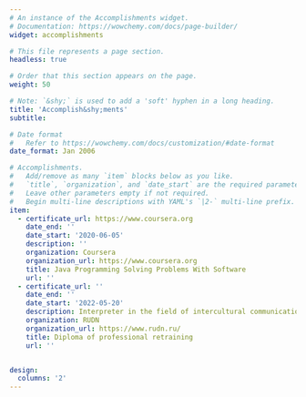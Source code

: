 ```yaml
---
# An instance of the Accomplishments widget.
# Documentation: https://wowchemy.com/docs/page-builder/
widget: accomplishments

# This file represents a page section.
headless: true

# Order that this section appears on the page.
weight: 50

# Note: `&shy;` is used to add a 'soft' hyphen in a long heading.
title: 'Accomplish&shy;ments'
subtitle:

# Date format
#   Refer to https://wowchemy.com/docs/customization/#date-format
date_format: Jan 2006

# Accomplishments.
#   Add/remove as many `item` blocks below as you like.
#   `title`, `organization`, and `date_start` are the required parameters.
#   Leave other parameters empty if not required.
#   Begin multi-line descriptions with YAML's `|2-` multi-line prefix.
item:
  - certificate_url: https://www.coursera.org
    date_end: ''
    date_start: '2020-06-05'
    description: ''
    organization: Coursera
    organization_url: https://www.coursera.org
    title: Java Programming Solving Problems With Software
    url: ''
  - certificate_url: ''
    date_end: ''
    date_start: '2022-05-20'
    description: Interpreter in the field of intercultural communication in the fields and specialties of the Faculty of Physical, Mathematical and Natural Sciences.
    organization: RUDN
    organization_url: https://www.rudn.ru/
    title: Diploma of professional retraining
    url: ''


design:
  columns: '2'
---
```

